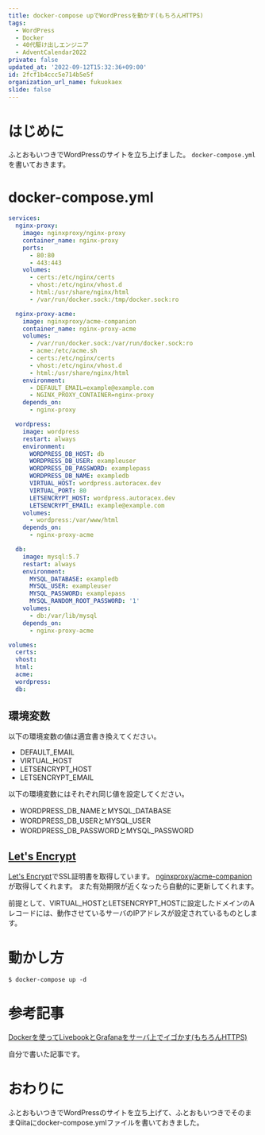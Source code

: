 ```yaml
---
title: docker-compose upでWordPressを動かす(もちろんHTTPS)
tags:
  - WordPress
  - Docker
  - 40代駆け出しエンジニア
  - AdventCalendar2022
private: false
updated_at: '2022-09-12T15:32:36+09:00'
id: 2fcf1b4ccc5e714b5e5f
organization_url_name: fukuokaex
slide: false
---
```

# はじめに

ふとおもいつきでWordPressのサイトを立ち上げました。
`docker-compose.yml`を書いておきます。

# docker-compose.yml

```yml:docker-compose.yml
services:
  nginx-proxy:
    image: nginxproxy/nginx-proxy
    container_name: nginx-proxy
    ports:
      - 80:80
      - 443:443
    volumes:
      - certs:/etc/nginx/certs
      - vhost:/etc/nginx/vhost.d
      - html:/usr/share/nginx/html
      - /var/run/docker.sock:/tmp/docker.sock:ro

  nginx-proxy-acme:
    image: nginxproxy/acme-companion
    container_name: nginx-proxy-acme
    volumes:
      - /var/run/docker.sock:/var/run/docker.sock:ro
      - acme:/etc/acme.sh
      - certs:/etc/nginx/certs
      - vhost:/etc/nginx/vhost.d
      - html:/usr/share/nginx/html
    environment:
      - DEFAULT_EMAIL=example@example.com
      - NGINX_PROXY_CONTAINER=nginx-proxy
    depends_on:
      - nginx-proxy

  wordpress:
    image: wordpress
    restart: always
    environment:
      WORDPRESS_DB_HOST: db
      WORDPRESS_DB_USER: exampleuser
      WORDPRESS_DB_PASSWORD: examplepass
      WORDPRESS_DB_NAME: exampledb
      VIRTUAL_HOST: wordpress.autoracex.dev
      VIRTUAL_PORT: 80
      LETSENCRYPT_HOST: wordpress.autoracex.dev
      LETSENCRYPT_EMAIL: example@example.com
    volumes:
      - wordpress:/var/www/html
    depends_on:
      - nginx-proxy-acme

  db:
    image: mysql:5.7
    restart: always
    environment:
      MYSQL_DATABASE: exampledb
      MYSQL_USER: exampleuser
      MYSQL_PASSWORD: examplepass
      MYSQL_RANDOM_ROOT_PASSWORD: '1'
    volumes:
      - db:/var/lib/mysql
    depends_on:
      - nginx-proxy-acme

volumes:
  certs:
  vhost:
  html:
  acme:
  wordpress:
  db:
```

## 環境変数

以下の環境変数の値は適宜書き換えてください。

- DEFAULT_EMAIL
- VIRTUAL_HOST
- LETSENCRYPT_HOST
- LETSENCRYPT_EMAIL

以下の環境変数にはそれぞれ同じ値を設定してください。

- WORDPRESS_DB_NAMEとMYSQL_DATABASE
- WORDPRESS_DB_USERとMYSQL_USER
- WORDPRESS_DB_PASSWORDとMYSQL_PASSWORD

## [Let's Encrypt](https://letsencrypt.org/ja/)

[Let's Encrypt](https://letsencrypt.org/ja/)でSSL証明書を取得しています。
[nginxproxy/acme-companion](https://hub.docker.com/r/nginxproxy/acme-companion)が取得してくれます。
また有効期限が近くなったら自動的に更新してくれます。

前提として、VIRTUAL_HOSTとLETSENCRYPT_HOSTに設定したドメインのAレコードには、動作させているサーバのIPアドレスが設定されているものとします。


# 動かし方

```
$ docker-compose up -d
```


# 参考記事

[Dockerを使ってLivebookとGrafanaをサーバ上でイゴかす(もちろんHTTPS)](https://qiita.com/torifukukaiou/items/6f6e9297e5275b951094)

自分で書いた記事です。

# おわりに

ふとおもいつきでWordPressのサイトを立ち上げて、ふとおもいつきでそのままQiitaにdocker-compose.ymlファイルを書いておきました。
